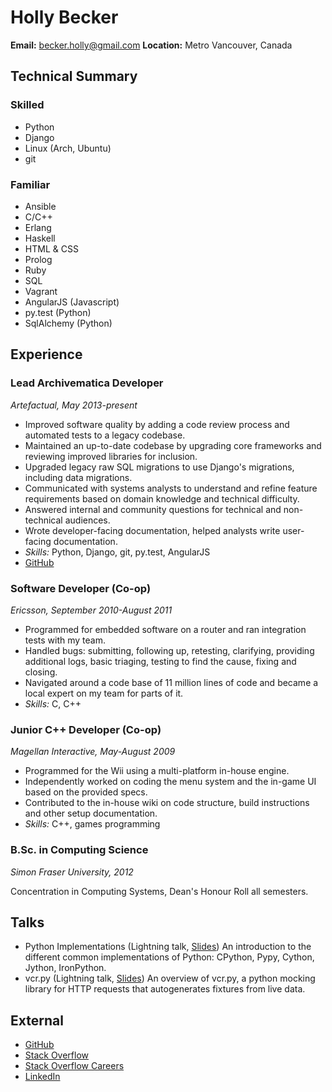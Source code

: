 Holly Becker
============

**Email:** becker.holly@gmail.com
**Location:** Metro Vancouver, Canada


Technical Summary
-----------------

### Skilled

-   Python
-   Django
-   Linux (Arch, Ubuntu)
-   git

### Familiar

-   Ansible
-   C/C++
-   Erlang
-   Haskell
-   HTML & CSS
-   Prolog
-   Ruby
-   SQL
-   Vagrant
-   AngularJS (Javascript)
-   py.test (Python)
-   SqlAlchemy (Python)



Experience
----------

### Lead Archivematica Developer

*Artefactual, May 2013-present*

-   Improved software quality by adding a code review process and
    automated tests to a legacy codebase.
-   Maintained an up-to-date codebase by upgrading core frameworks and
    reviewing improved libraries for inclusion.
-   Upgraded legacy raw SQL migrations to use Django's migrations,
    including data migrations.
-   Communicated with systems analysts to understand and refine feature
    requirements based on domain knowledge and technical difficulty.
-   Answered internal and community questions for technical and
    non-technical audiences.
-   Wrote developer-facing documentation, helped analysts write
    user-facing documentation.
-   *Skills:* Python, Django, git, py.test, AngularJS
-   [GitHub](https://github.com/artefactual/)

### Software Developer (Co-op)

*Ericsson, September 2010-August 2011*

-   Programmed for embedded software on a router and ran integration
    tests with my team.
-   Handled bugs: submitting, following up, retesting, clarifying,
    providing additional logs, basic triaging, testing to find the
    cause, fixing and closing.
-   Navigated around a code base of 11 million lines of code and became
    a local expert on my team for parts of it.
-   *Skills:* C, C++

### Junior C++ Developer (Co-op)

*Magellan Interactive, May-August 2009*

-   Programmed for the Wii using a multi-platform in-house engine.
-   Independently worked on coding the menu system and the in-game UI
    based on the provided specs.
-   Contributed to the in-house wiki on code structure, build
    instructions and other setup documentation.
-   *Skills:* C++, games programming



### B.Sc. in Computing Science

*Simon Fraser University, 2012*

Concentration in Computing Systems, Dean's Honour Roll all semesters.



Talks
-----

-   Python Implementations (Lightning talk,
    [Slides](https://docs.google.com/presentation/d/1Tec9Xuw-unYWXvaacjt_uhJKKBn6P07ABiZc8Cs3h90/edit?usp=sharing))
    An introduction to the different common implementations of Python:
    CPython, Pypy, Cython, Jython, IronPython.
-   vcr.py (Lightning talk,
    [Slides](https://docs.google.com/presentation/d/1IHhezoU9L6Y_--O8TVjQqCkWs-BveCBtgPzymi3dfMg/edit?usp=sharing))
    An overview of vcr.py, a python mocking library for HTTP requests
    that autogenerates fixtures from live data.



External
--------

-   [GitHub](https://github.com/Hwesta)
-   [Stack Overflow](https://stackoverflow.com/users/2475775/hwesta)
-   [Stack Overflow
    Careers](https://careers.stackoverflow.com/hollybecker)
-   [LinkedIn](https://ca.linkedin.com/in/holly-becker-586b0137)

